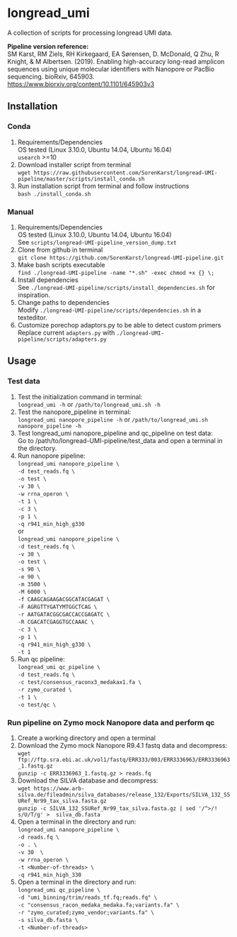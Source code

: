 # longread_umi 
A collection of scripts for processing longread UMI data.

<b> Pipeline version reference: </b> \
SM Karst, RM Ziels, RH Kirkegaard, EA Sørensen, D. McDonald, Q Zhu, R Knight, & M Albertsen. (2019). Enabling high-accuracy long-read amplicon sequences using unique molecular identifiers with Nanopore or PacBio sequencing. bioRxiv, 645903.
https://www.biorxiv.org/content/10.1101/645903v3

## Installation

### Conda

1. Requirements/Dependencies \
   OS tested (Linux 3.10.0, Ubuntu 14.04, Ubuntu 16.04) \
  `usearch` >=10
2. Download installer script from terminal \
   `wget https://raw.githubusercontent.com/SorenKarst/longread-UMI-pipeline/master/scripts/install_conda.sh`
3. Run installation script from terminal and follow instructions \
   `bash ./install_conda.sh` 

### Manual

1. Requirements/Dependencies \
   OS tested (Linux 3.10.0, Ubuntu 14.04, Ubuntu 16.04) \
   See `scripts/longread-UMI-pipeline_version_dump.txt`
2. Clone from github in terminal \
   `git clone https://github.com/SorenKarst/longread-UMI-pipeline.git`
3. Make bash scripts executable \
   `find ./longread-UMI-pipeline -name "*.sh" -exec chmod +x {} \;`
4. Install dependencies \
   See `./longread-UMI-pipeline/scripts/install_dependencies.sh` for inspiration.
5. Change paths to dependencies \
   Modify `./longread-UMI-pipeline/scripts/dependencies.sh` in a texteditor.
6. Customize porechop adaptors.py to be able to detect custom primers \
   Replace current `adapters.py` with `./longread-UMI-pipeline/scripts/adapters.py`

## Usage

### Test data
1. Test the initialization command in terminal:  
  `longread_umi -h` or `/path/to/longread_umi.sh -h`
2. Test the nanopore_pipeline in terminal:  
  `longread_umi nanopore_pipeline -h` or `/path/to/longread_umi.sh nanopore_pipeline -h`
3. Test longread_umi nanopore_pipeline and qc_pipeline on test data:  
   Go to /path/to/longread-UMI-pipeline/test_data and open a terminal in the directory.
4. Run nanopore pipeline:  
   `longread_umi nanopore_pipeline \`  
     `-d test_reads.fq \`  
     `-o test \`  
     `-v 30 \`  
     `-w rrna_operon \`  
     `-t 1 \`  
     `-c 3 \`  
     `-p 1 \`  
     `-q r941_min_high_g330`  
   or  
   `longread_umi nanopore_pipeline \`  
     `-d test_reads.fq \`  
     `-v 30 \`  
     `-o test \`  
     `-s 90 \`  
     `-e 90 \`  
     `-m 3500 \`  
     `-M 6000 \`  
     `-f CAAGCAGAAGACGGCATACGAGAT \`  
     `-F AGRGTTYGATYMTGGCTCAG \`  
     `-r AATGATACGGCGACCACCGAGATC \`  
     `-R CGACATCGAGGTGCCAAAC \`  
     `-c 3 \`  
     `-p 1 \`  
     `-q r941_min_high_g330 \`  
     `-t 1`
5. Run qc pipeline:  
   `longread_umi qc_pipeline \`  
     `-d test_reads.fq \`  
     `-c test/consensus_raconx3_medakax1.fa \`  
     `-r zymo_curated \`  
     `-t 1 \`  
	 `-o test/qc \`  
	 
### Run pipeline on Zymo mock Nanopore data and perform qc
1. Create a working directory and open a terminal
2. Download the Zymo mock Nanopore R9.4.1 fastq data and decompress:  
   `wget ftp://ftp.sra.ebi.ac.uk/vol1/fastq/ERR333/003/ERR3336963/ERR3336963_1.fastq.gz`  
   `gunzip -c ERR3336963_1.fastq.gz > reads.fq`
3. Download the SILVA database and decompress:  
   `wget https://www.arb-silva.de/fileadmin/silva_databases/release_132/Exports/SILVA_132_SSURef_Nr99_tax_silva.fasta.gz`  
   `gunzip -c SILVA_132_SSURef_Nr99_tax_silva.fasta.gz | sed '/^>/! s/U/T/g' >  silva_db.fasta` 
4. Open a terminal in the directory and run:  
   `longread_umi nanopore_pipeline \`  
     `-d reads.fq \`  
     `-o . \`  
     `-v 30  \`  
     `-w rrna_operon \`  
     `-t <Number-of-threads> \`  
     `-q r941_min_high_330`  
5. Open a terminal in the directory and run:  
   `longread_umi qc_pipeline \`  
     `-d "umi_binning/trim/reads_tf.fq;reads.fq" \`  
     `-c "consensus_racon_medaka_medaka.fa;variants.fa" \`  
     `-r "zymo_curated;zymo_vendor;variants.fa" \`  
     `-s silva_db.fasta \`  
     `-t <Number-of-threads>`  
